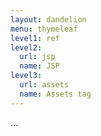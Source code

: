 ```yaml
---
layout: dandelion
menu: thymeleaf
level1: ref
level2:
  url: jsp
  name: JSP
level3:
  url: assets
  name: Assets tag
---
```


...